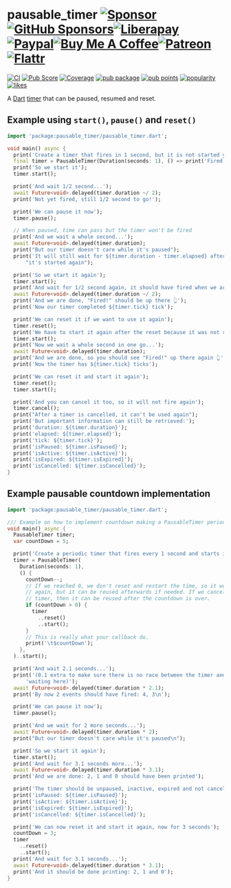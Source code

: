 # pausable\_timer [![Sponsor](https://img.shields.io/badge/-Sponsor-555555?style=flat-square)](https://github.com/llucax/llucax/blob/main/sponsoring-platforms.md)[![GitHub Sponsors](https://img.shields.io/badge/--ea4aaa?logo=github&style=flat-square)](https://github.com/sponsors/llucax)[![Liberapay](https://img.shields.io/badge/--f6c915?logo=liberapay&logoColor=black&style=flat-square)](https://liberapay.com/llucax/donate)[![Paypal](https://img.shields.io/badge/--0070ba?logo=paypal&style=flat-square)](https://www.paypal.com/donate?hosted_button_id=UZRR3REUC4SY2)[![Buy Me A Coffee](https://img.shields.io/badge/--ff813f?logo=buy-me-a-coffee&logoColor=white&style=flat-square)](https://www.buymeacoffee.com/llucax)[![Patreon](https://img.shields.io/badge/--f96854?logo=patreon&logoColor=white&style=flat-square)](https://www.patreon.com/llucax)[![Flattr](https://img.shields.io/badge/--6bc76b?logo=flattr&logoColor=white&style=flat-square)](https://flattr.com/@llucax)

[![CI](https://github.com/llucax/pausable_timer/workflows/CI/badge.svg)](https://github.com/llucax/pausable_timer/actions?query=branch%3Amain+workflow%3ACI+)
[![Pub Score](https://github.com/llucax/pausable_timer/workflows/Pub%20Score/badge.svg)](https://github.com/llucax/pausable_timer/actions?query=branch%3Amain+workflow%3A%22Pub+Score%22+)
[![Coverage](https://codecov.io/gh/llucax/pausable_timer/branch/main/graph/badge.svg)](https://codecov.io/gh/llucax/pausable_timer)
[![pub package](https://img.shields.io/pub/v/pausable_timer.svg)](https://pub.dev/packages/pausable_timer)
[![pub points](https://badges.bar/pausable_timer/pub%20points)](https://pub.dev/packages/pausable_timer/score)
[![popularity](https://badges.bar/pausable_timer/popularity)](https://pub.dev/packages/pausable_timer/score)
[![likes](https://badges.bar/pausable_timer/likes)](https://pub.dev/packages/pausable_timer/score)

A [Dart](https://dart.dev/)
[timer](https://api.dart.dev/stable/dart-async/Timer/Timer.html) that can be
paused, resumed and reset.

## Example using `start()`, `pause()` and `reset()`

```dart
import 'package:pausable_timer/pausable_timer.dart';

void main() async {
  print('Create a timer that fires in 1 second, but it is not started yet');
  final timer = PausableTimer(Duration(seconds: 1), () => print('Fired!'));
  print('So we start it');
  timer.start();

  print('And wait 1/2 second...');
  await Future<void>.delayed(timer.duration ~/ 2);
  print('Not yet fired, still 1/2 second to go!');

  print('We can pause it now');
  timer.pause();

  // When paused, time can pass but the timer won't be fired
  print('And we wait a whole second...');
  await Future<void>.delayed(timer.duration);
  print("But our timer doesn't care while it's paused");
  print('It will still wait for ${timer.duration - timer.elapsed} after '
      "it's started again");

  print('So we start it again');
  timer.start();
  print('And wait for 1/2 second again, it should have fired when we are done');
  await Future<void>.delayed(timer.duration ~/ 2);
  print('And we are done, "Fired!" should be up there 👆');
  print('Now our timer completed ${timer.tick} tick');

  print('We can reset it if we want to use it again');
  timer.reset();
  print('We have to start it again after the reset because it was not running');
  timer.start();
  print('Now we wait a whole second in one go...');
  await Future<void>.delayed(timer.duration);
  print('And we are done, so you should see "Fired!" up there again 👆');
  print('Now the timer has ${timer.tick} ticks');

  print('We can reset it and start it again');
  timer.reset();
  timer.start();

  print('And you can cancel it too, so it will not fire again');
  timer.cancel();
  print("After a timer is cancelled, it can't be used again");
  print('But important information can still be retrieved:');
  print('duration: ${timer.duration}');
  print('elapsed: ${timer.elapsed}');
  print('tick: ${timer.tick}');
  print('isPaused: ${timer.isPaused}');
  print('isActive: ${timer.isActive}');
  print('isExpired: ${timer.isExpired}');
  print('isCancelled: ${timer.isCancelled}');
}
```

## Example pausable countdown implementation

```dart
import 'package:pausable_timer/pausable_timer.dart';

/// Example on how to implement countdown making a PausableTimer periodic.
void main() async {
  PausableTimer timer;
  var countDown = 5;

  print('Create a periodic timer that fires every 1 second and starts it');
  timer = PausableTimer(
    Duration(seconds: 1),
    () {
      countDown--;
      // If we reached 0, we don't reset and restart the time, so it won't fire
      // again, but it can be reused afterwards if needed. If we cancel the
      // timer, then it can be reused after the countdown is over.
      if (countDown > 0) {
        timer
          ..reset()
          ..start();
      }
      // This is really what your callback do.
      print('\t$countDown');
    },
  )..start();

  print('And wait 2.1 seconds...');
  print('(0.1 extra to make sure there is no race between the timer and the '
      'waiting here)');
  await Future<void>.delayed(timer.duration * 2.1);
  print('By now 2 events should have fired: 4, 3\n');

  print('We can pause it now');
  timer.pause();

  print('And we wait for 2 more seconds...');
  await Future<void>.delayed(timer.duration * 2);
  print("But our timer doesn't care while it's paused\n");

  print('So we start it again');
  timer.start();
  print('And wait for 3.1 seconds more...');
  await Future<void>.delayed(timer.duration * 3.1);
  print('And we are done: 2, 1 and 0 should have been printed');

  print('The timer should be unpaused, inactive, expired and not cancelled');
  print('isPaused: ${timer.isPaused}');
  print('isActive: ${timer.isActive}');
  print('isExpired: ${timer.isExpired}');
  print('isCancelled: ${timer.isCancelled}');

  print('We can now reset it and start it again, now for 3 seconds');
  countDown = 3;
  timer
    ..reset()
    ..start();
  print('And wait for 3.1 seconds...');
  await Future<void>.delayed(timer.duration * 3.1);
  print('And it should be done printing: 2, 1 and 0');
}
```
